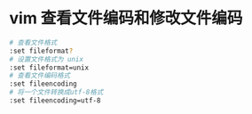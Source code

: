 # vim 查看文件编码和修改文件编码

```sh
# 查看文件格式
:set fileformat?
# 设置文件格式为 unix
:set fileformat=unix
# 查看文件编码格式
:set fileencoding
# 将一个文件转换成utf-8格式
:set fileencoding=utf-8
```
